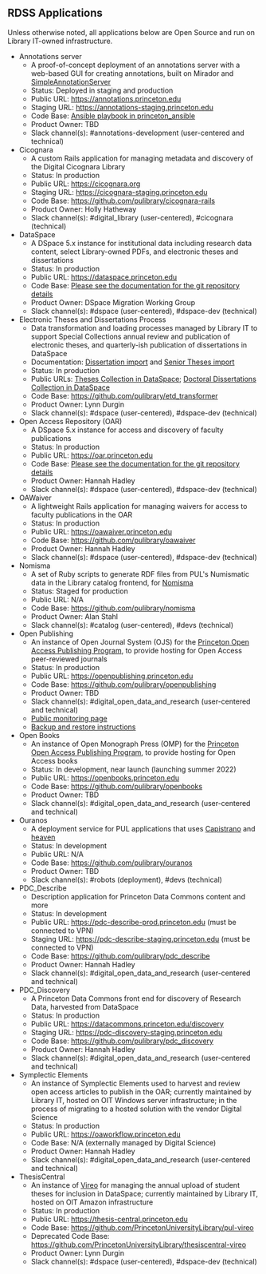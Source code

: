 ## RDSS Applications
Unless otherwise noted, all applications below are Open Source and run on Library IT-owned infrastructure.
* Annotations server
  * A proof-of-concept deployment of an annotations server with a web-based GUI for creating annotations, built on Mirador and [SimpleAnnotationServer](https://github.com/glenrobson/SimpleAnnotationServer)
  * Status: Deployed in staging and production
  * Public URL: https://annotations.princeton.edu
  * Staging URL: https://annotations-staging.princeton.edu
  * Code Base: [Ansible playbook in princeton_ansible](https://github.com/pulibrary/princeton_ansible/blob/main/playbooks/annotations_production.yml)
  * Product Owner: TBD
  * Slack channel(s): #annotations-development (user-centered and technical)
* Cicognara
  * A custom Rails application for managing metadata and discovery of the Digital Cicognara Library
  * Status: In production
  * Public URL: https://cicognara.org
  * Staging URL: https://cicognara-staging.princeton.edu
  * Code Base: https://github.com/pulibrary/cicognara-rails
  * Product Owner: Holly Hatheway
  * Slack channel(s): #digital_library (user-centered), #cicognara (technical)
* DataSpace
  * A DSpace 5.x instance for institutional data including research data content, select Library-owned PDFs, and electronic theses and dissertations
  * Status: In production
  * Public URL: https://dataspace.princeton.edu
  * Code Base: [Please see the documentation for the git repository details](dataspace/git.md)
  * Product Owner: DSpace Migration Working Group
  * Slack channel(s): #dspace (user-centered), #dspace-dev (technical)
* Electronic Theses and Dissertations Process
  * Data transformation and loading processes managed by Library IT to support Special Collections annual review and publication of electronic theses, and quarterly-ish publication of dissertations in DataSpace
  * Documentation: [Dissertation import](https://pulibrary.github.io/etd_transformer/process-dissertations.html) and [Senior Theses import](https://pulibrary.github.io/etd_transformer/process-theses.html)
  * Status: In production
  * Public URLs: [Theses Collection in DataSpace](https://dataspace.princeton.edu/handle/88435/dsp019c67wm88m); [Doctoral Dissertations Collection in DataSpace](https://dataspace.princeton.edu/handle/88435/dsp01td96k251d)
  * Code Base: https://github.com/pulibrary/etd_transformer
  * Product Owner: Lynn Durgin
  * Slack channel(s): #dspace (user-centered), #dspace-dev (technical)
* Open Access Repository (OAR)
  * A DSpace 5.x instance for access and discovery of faculty publications
  * Status: In production
  * Public URL: https://oar.princeton.edu
  * Code Base: [Please see the documentation for the git repository details](oar/git.md)
  * Product Owner: Hannah Hadley
  * Slack channel(s): #dspace (user-centered), #dspace-dev (technical)
* OAWaiver
  * A lightweight Rails application for managing waivers for access to faculty publications in the OAR
  * Status: In production
  * Public URL: https://oawaiver.princeton.edu
  * Code Base: https://github.com/pulibrary/oawaiver
  * Product Owner: Hannah Hadley
  * Slack channel(s): #dspace (user-centered), #dspace-dev (technical)
* Nomisma
  * A set of Ruby scripts to generate RDF files from PUL's Numismatic data in the Library catalog frontend, for [Nomisma](http://nomisma.org/)
  * Status: Staged for production
  * Public URL: N/A
  * Code Base: https://github.com/pulibrary/nomisma
  * Product Owner: Alan Stahl
  * Slack channel(s): #catalog (user-centered), #devs (technical)
* Open Publishing
  * An instance of Open Journal System (OJS) for the [Princeton Open Access Publishing Program](https://library.princeton.edu/services/open-access-publishing-program), to provide hosting for Open Access peer-reviewed journals
  * Status: In production
  * Public URL: https://openpublishing.princeton.edu
  * Code Base: https://github.com/pulibrary/openpublishing
  * Product Owner: TBD
  * Slack channel(s): #digital_open_data_and_research (user-centered and technical)
  * [Public monitoring page](https://0f636d4c-7961-4c35-aece-0e58925491bd.site.hbuptime.com/)
  * [Backup and restore instructions](ojs.md)
* Open Books
  * An instance of Open Monograph Press (OMP) for the [Princeton Open Access Publishing Program](https://library.princeton.edu/services/open-access-publishing-program), to provide hosting for Open Access books
  * Status: In development, near launch (launching summer 2022)
  * Public URL: https://openbooks.princeton.edu
  * Code Base: https://github.com/pulibrary/openbooks
  * Product Owner: TBD
  * Slack channel(s): #digital_open_data_and_research (user-centered and technical)
* Ouranos
  * A deployment service for PUL applications that uses [Capistrano](https://capistranorb.com/) and [heaven](https://github.com/atmos/heaven)
  * Status: In development
  * Public URL: N/A
  * Code Base: https://github.com/pulibrary/ouranos
  * Product Owner: TBD
  * Slack channel(s): #robots (deployment), #devs (technical)
* PDC_Describe
  * Description application for Princeton Data Commons content and more
  * Status: In development
  * Public URL: https://pdc-describe-prod.princeton.edu (must be connected to VPN)
  * Staging URL: https://pdc-describe-staging.princeton.edu (must be connected to VPN)
  * Code Base: https://github.com/pulibrary/pdc_describe
  * Product Owner: Hannah Hadley
  * Slack channel(s): #digital_open_data_and_research (user-centered and technical)
* PDC_Discovery
  * A Princeton Data Commons front end for discovery of Research Data, harvested from DataSpace
  * Status: In production
  * Public URL: https://datacommons.princeton.edu/discovery
  * Staging URL: https://pdc-discovery-staging.princeton.edu
  * Code Base: https://github.com/pulibrary/pdc_discovery
  * Product Owner: Hannah Hadley
  * Slack channel(s): #digital_open_data_and_research (user-centered and technical)
* Symplectic Elements
  * An instance of Symplectic Elements used to harvest and review open access articles to publish in the OAR; currently maintained by Library IT, hosted on OIT Windows server infrastructure; in the process of migrating to a hosted solution with the vendor Digital Science
  * Status: In production
  * Public URL: https://oaworkflow.princeton.edu
  * Code Base: N/A (externally managed by Digital Science)
  * Product Owner: Hannah Hadley
  * Slack channel(s): #digital_open_data_and_research (user-centered and technical)
* ThesisCentral
  * An instance of [Vireo](https://github.com/TexasDigitalLibrary/Vireo) for managing the annual upload of student theses for inclusion in DataSpace; currently maintained by Library IT, hosted on OIT Amazon infrastructure
  * Status: In production
  * Public URL: https://thesis-central.princeton.edu
  * Code Base: https://github.com/PrincetonUniversityLibrary/pul-vireo
  * Deprecated Code Base: https://github.com/PrincetonUniversityLibrary/thesiscentral-vireo
  * Product Owner: Lynn Durgin
  * Slack channel(s): #dspace (user-centered), #dspace-dev (technical)
